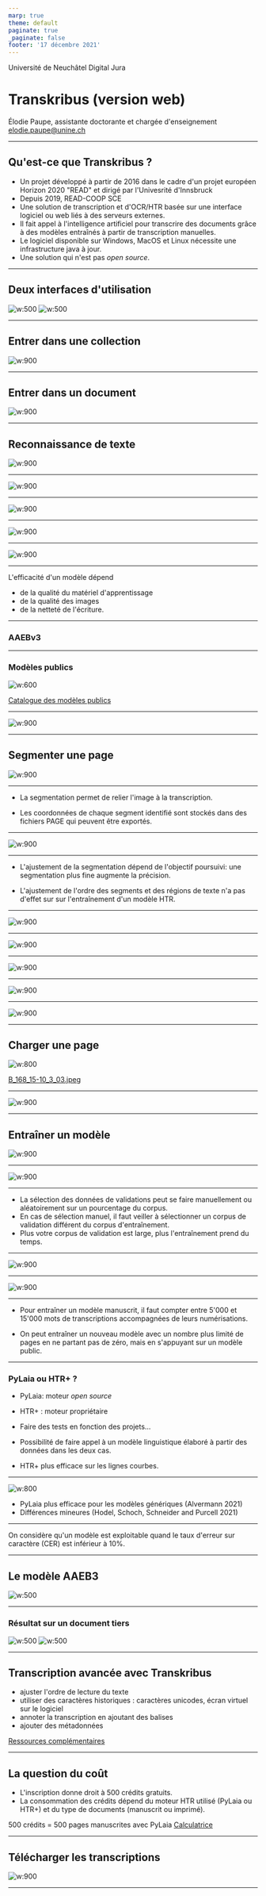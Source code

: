 ```yaml
---
marp: true
theme: default
paginate: true
_paginate: false
footer: '17 décembre 2021'
---
```

Université de Neuchâtel
Digital Jura

# Transkribus (version web)

Élodie Paupe, assistante doctorante et chargée d'enseignement
elodie.paupe@unine.ch

---

## Qu'est-ce que Transkribus ? 
* Un projet développé à partir de 2016 dans le cadre d'un projet européen Horizon 2020 "READ" et dirigé par l'Univesrité d'Innsbruck 
* Depuis 2019, READ-COOP SCE
* Une solution de transcription et d'OCR/HTR basée sur une interface logiciel ou web liés à des serveurs externes. 
* Il fait appel à l'intelligence artificiel pour transcrire des documents grâce à des modèles entraînés à partir de transcription manuelles.
* Le logiciel disponible sur Windows, MacOS et Linux nécessite une infrastructure java à jour. 
* Une solution qui n'est pas _open source_.


---
## Deux interfaces d'utilisation

![w:500](images/interface_accueil.png) ![w:500](images/log_interface_accueil.png)

---
## Entrer dans une collection
![w:900](images/interface_collection.png)

---
## Entrer dans un document 
![w:900](images/interface_documents.png)

---
## Reconnaissance de texte
![w:900](images/document_segmenté.png)

---
![w:900](images/document_segmenté2.png)

---
![w:900](images/HTR.png)

---
![w:900](images/HTR2.png)

---
![w:900](images/jobstart.png)

---
L'efficacité d'un modèle dépend 
* de la qualité du matériel d'apprentissage 
* de la qualité des images 
* de la netteté de l'écriture.

---
### AAEBv3

---
### Modèles publics
![w:600](images/modeles.png)

[Catalogue des modèles publics](https://readcoop.eu/transkribus/public-models/)

---
![w:900](images/HTR_correction.png)

---
## Segmenter une page 
![w:900](images/segmentation.png)

---
* La segmentation permet de relier l'image à la transcription. 

* Les coordonnées de chaque segment identifié sont stockés dans des fichiers PAGE qui peuvent être exportés. 

---
![w:900](images/layout_corriger.png)

---
* L'ajustement de la segmentation dépend de l'objectif poursuivi: une segmentation plus fine augmente la précision.  

* L'ajustement de l'ordre des segments et des régions de texte n'a pas d'effet sur sur l'entraînement d'un modèle HTR. 

---
![w:900](images/ajouter_ligne.png)

---
![w:900](images/corriger_ligne.png)

---
![w:900](images/supprimer_ligne.png)

---
![w:900](images/supprimer_ligne2.png)

---
![w:900](images/HTR_alternatif.png)

---
## Charger une page
![w:800](images/ajouter_document.png)

[B_168_15-10_3_03.jpeg](B_168_15-10_3_03.jpeg)

---
![w:900](images/ajouter_document2.png)

---
## Entraîner un modèle
![w:900](images/training.png)

---
![w:900](images/training1.png)

---
* La sélection des données de validations peut se faire manuellement ou aléatoirement sur un pourcentage du corpus. 
* En cas de sélection manuel, il faut veiller à sélectionner un corpus de validation différent du corpus d'entraînement. 
* Plus votre corpus de validation est large, plus l'entraînement prend du temps. 

---
![w:900](images/training2.png)

---
![w:900](images/training3.png)

---
* Pour entraîner un modèle manuscrit, il faut compter entre 5'000 et 15'000 mots de transcriptions accompagnées de leurs numérisations. 

* On peut entraîner un nouveau modèle avec un nombre plus limité de pages en ne partant pas de zéro, mais en s'appuyant sur un modèle public.

---
### PyLaia ou HTR+ ? 
* PyLaia: moteur _open source_ 
* HTR+ : moteur propriétaire

* Faire des tests en fonction des projets...
* Possibilité de faire appel à un modèle linguistique élaboré à partir des données dans les deux cas. 
* HTR+ plus efficace sur les lignes courbes. 

---
![w:800](images/3_HTR-vs.-PyLaia_German-Kurrent.jpeg)
* PyLaia plus efficace pour les modèles génériques (Alvermann 2021)
* Différences mineures (Hodel, Schoch, Schneider and Purcell 2021)

--- 
On considère qu'un modèle est exploitable quand le taux d'erreur sur caractère (CER) est inférieur à 10%. 

---
## Le modèle AAEB3
![w:500](images/log_AAEB_PyLaia.png)

---
### Résultat sur un document tiers
![w:500](images/log_AAEB3tiersLM.png) ![w:500](images/log_AAEB3tiersnone.png)

---
## Transcription avancée avec Transkribus
* ajuster l'ordre de lecture du texte
* utiliser des caractères historiques : caractères unicodes, écran virtuel sur le logiciel
* annoter la transcription en ajoutant des balises 
* ajouter des métadonnées

[Ressources complémentaires](https://readcoop.eu/transkribus/resources/how-to-guides/)

---
## La question du coût 
* L'inscription donne droit à 500 crédits gratuits. 
* La consommation des crédits dépend du moteur HTR utilisé (PyLaia ou HTR+) et du type de documents (manuscrit ou imprimé).

500 crédits = 500 pages manuscrites avec PyLaia
[Calculatrice](https://readcoop.eu/transkribus/credits/)


---
## Télécharger les transcriptions
![w:900](images/download.png)

---